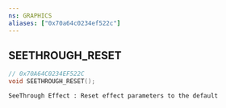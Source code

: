 ```yaml
---
ns: GRAPHICS
aliases: ["0x70a64c0234ef522c"]
---
```

## SEETHROUGH_RESET

```c
// 0x70A64C0234EF522C
void SEETHROUGH_RESET();
```

```
SeeThrough Effect : Reset effect parameters to the default
```
